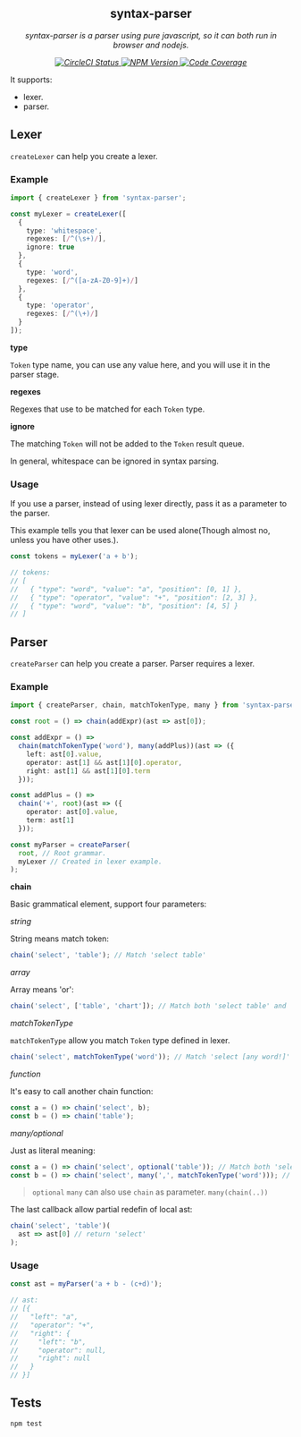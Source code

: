 <p align="center">
    <h2 align="center">syntax-parser</h2>
    <p align="center">
        <i>
            syntax-parser is a parser using pure javascript, so it can both run in browser and nodejs.
        </i>
    <p>
    <p align="center">
        <i>
            <a href="https://travis-ci.org/syntax-parser/syntax-parser">
              <img src="https://img.shields.io/travis/syntax-parser/syntax-parser/master.svg?style=flat" alt="CircleCI Status">
            </a>
            <a href="https://www.npmjs.com/package/syntax-parser">
              <img src="https://img.shields.io/npm/v/syntax-parser.svg?style=flat" alt="NPM Version">
            </a>
            <a href="https://codecov.io/github/syntax-parser/syntax-parser">
              <img src="https://img.shields.io/codecov/c/github/syntax-parser/syntax-parser/master.svg" alt="Code Coverage">
            </a>
        </i>
    </p>
</p>

It supports:

- lexer.
- parser.

## Lexer

`createLexer` can help you create a lexer.

### Example

```typescript
import { createLexer } from 'syntax-parser';

const myLexer = createLexer([
  {
    type: 'whitespace',
    regexes: [/^(\s+)/],
    ignore: true
  },
  {
    type: 'word',
    regexes: [/^([a-zA-Z0-9]+)/]
  },
  {
    type: 'operator',
    regexes: [/^(\+)/]
  }
]);
```

**type**

`Token` type name, you can use any value here, and you will use it in the parser stage.

**regexes**

Regexes that use to be matched for each `Token` type.

**ignore**

The matching `Token` will not be added to the `Token` result queue.

In general, whitespace can be ignored in syntax parsing.

### Usage

If you use a parser, instead of using lexer directly, pass it as a parameter to the parser.

This example tells you that lexer can be used alone(Though almost no, unless you have other uses.).

```typescript
const tokens = myLexer('a + b');

// tokens:
// [
//   { "type": "word", "value": "a", "position": [0, 1] },
//   { "type": "operator", "value": "+", "position": [2, 3] },
//   { "type": "word", "value": "b", "position": [4, 5] }
// ]
```

## Parser

`createParser` can help you create a parser. Parser requires a lexer.

### Example

```typescript
import { createParser, chain, matchTokenType, many } from 'syntax-parser';

const root = () => chain(addExpr)(ast => ast[0]);

const addExpr = () =>
  chain(matchTokenType('word'), many(addPlus))(ast => ({
    left: ast[0].value,
    operator: ast[1] && ast[1][0].operator,
    right: ast[1] && ast[1][0].term
  }));

const addPlus = () =>
  chain('+', root)(ast => ({
    operator: ast[0].value,
    term: ast[1]
  }));

const myParser = createParser(
  root, // Root grammar.
  myLexer // Created in lexer example.
);
```

**chain**

Basic grammatical element, support four parameters:

_string_

String means match token:

```typescript
chain('select', 'table'); // Match 'select table'
```

_array_

Array means 'or':

```typescript
chain('select', ['table', 'chart']); // Match both 'select table' and 'select chart'
```

_matchTokenType_

`matchTokenType` allow you match `Token` type defined in lexer.

```typescript
chain('select', matchTokenType('word')); // Match 'select [any word!]'
```

_function_

It's easy to call another chain function:

```typescript
const a = () => chain('select', b);
const b = () => chain('table');
```

_many/optional_

Just as literal meaning:

```typescript
const a = () => chain('select', optional('table')); // Match both 'select' and 'select table'
const b = () => chain('select', many(',', matchTokenType('word'))); // Match both 'select' and 'select a' and 'select a, b' .. and so on.
```

> `optional` `many` can also use `chain` as parameter. `many(chain(..))`

The last callback allow partial redefin of local ast:

```typescript
chain('select', 'table')(
  ast => ast[0] // return 'select'
);
```

### Usage

```typescript
const ast = myParser('a + b - (c+d)');

// ast:
// [{
//   "left": "a",
//   "operator": "+",
//   "right": {
//     "left": "b",
//     "operator": null,
//     "right": null
//   }
// }]
```

## Tests

```bash
npm test
```
